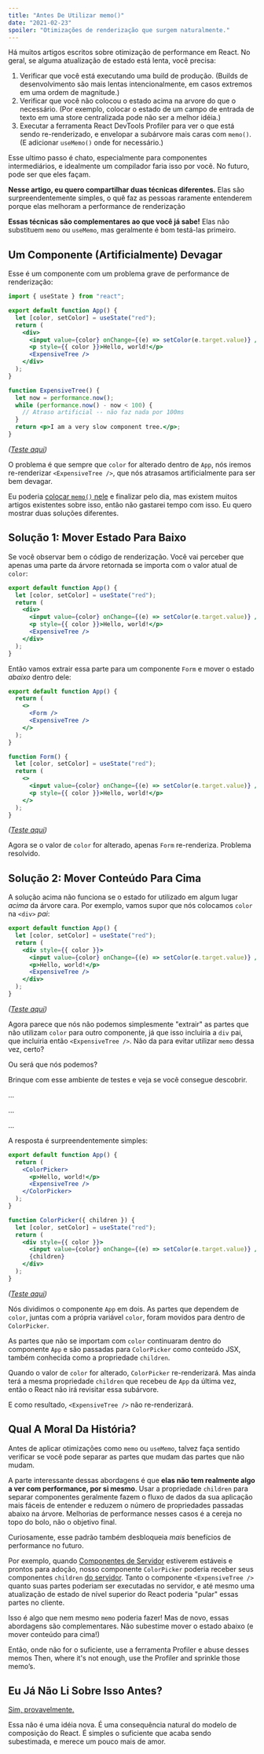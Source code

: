 ```yaml
---
title: "Antes De Utilizar memo()"
date: "2021-02-23"
spoiler: "Otimizações de renderização que surgem naturalmente."
---
```


Há muitos artigos escritos sobre otimização de performance em React. No geral, se alguma atualização de estado está lenta, você precisa:

1. Verificar que você está executando uma build de produção. (Builds de desenvolvimento são mais lentas intencionalmente, em casos extremos em uma ordem de magnitude.)
2. Verificar que você não colocou o estado acima na arvore do que o necessário. (Por exemplo, colocar o estado de um campo de entrada de texto em uma store centralizada pode não ser a melhor idéia.)
3. Executar a ferramenta React DevTools Profiler para ver o que está sendo re-renderizado, e envelopar a subárvore mais caras com `memo()`. (E adicionar `useMemo()` onde for necessário.)

Esse ultimo passo é chato, especialmente para componentes intermediários, e idealmente um compilador faria isso por você. No futuro, pode ser que eles façam.

**Nesse artigo, eu quero compartilhar duas técnicas diferentes.** Elas são surpreendentemente simples, o quê faz as pessoas raramente entenderem porque elas melhoram a performance de renderização

**Essas técnicas são complementares ao que você já sabe!** Elas não substituem `memo` ou `useMemo`, mas geralmente é bom testá-las primeiro.

## Um Componente (Artificialmente) Devagar

Esse é um componente com um problema grave de performance de renderização:

```jsx
import { useState } from "react";

export default function App() {
  let [color, setColor] = useState("red");
  return (
    <div>
      <input value={color} onChange={(e) => setColor(e.target.value)} />
      <p style={{ color }}>Hello, world!</p>
      <ExpensiveTree />
    </div>
  );
}

function ExpensiveTree() {
  let now = performance.now();
  while (performance.now() - now < 100) {
    // Atraso artificial -- não faz nada por 100ms
  }
  return <p>I am a very slow component tree.</p>;
}
```

_([Teste aqui](https://codesandbox.io/s/frosty-glade-m33km?file=/src/App.js:23-513))_

O problema é que sempre que `color` for alterado dentro de `App`, nós iremos re-renderizar `<ExpensiveTree />`, que nós atrasamos artificialmente para ser bem devagar.

Eu poderia [colocar `memo()` nele](https://codesandbox.io/s/amazing-shtern-61tu4?file=/src/App.js) e finalizar pelo dia, mas existem muitos artigos existentes sobre isso, então não gastarei tempo com isso. Eu quero mostrar duas soluções diferentes.

## Solução 1: Mover Estado Para Baixo

Se você observar bem o código de renderização. Você vai perceber que apenas uma parte da árvore retornada se importa com o valor atual de `color`:

```jsx {2,5-6}
export default function App() {
  let [color, setColor] = useState("red");
  return (
    <div>
      <input value={color} onChange={(e) => setColor(e.target.value)} />
      <p style={{ color }}>Hello, world!</p>
      <ExpensiveTree />
    </div>
  );
}
```

Então vamos extrair essa parte para um componente `Form` e mover o estado _abaixo_ dentro dele:

```jsx {4,11,14,15}
export default function App() {
  return (
    <>
      <Form />
      <ExpensiveTree />
    </>
  );
}

function Form() {
  let [color, setColor] = useState("red");
  return (
    <>
      <input value={color} onChange={(e) => setColor(e.target.value)} />
      <p style={{ color }}>Hello, world!</p>
    </>
  );
}
```

_([Teste aqui](https://codesandbox.io/s/billowing-wood-1tq2u?file=/src/App.js:64-380))_

Agora se o valor de `color` for alterado, apenas `Form` re-renderiza. Problema resolvido.

## Solução 2: Mover Conteúdo Para Cima

A solução acima não funciona se o estado for utilizado em algum lugar _acima_ da árvore cara. Por exemplo, vamos supor que nós colocamos `color` na `<div>` _pai_:

```jsx {2,4}
export default function App() {
  let [color, setColor] = useState("red");
  return (
    <div style={{ color }}>
      <input value={color} onChange={(e) => setColor(e.target.value)} />
      <p>Hello, world!</p>
      <ExpensiveTree />
    </div>
  );
}
```

_([Teste aqui](https://codesandbox.io/s/bold-dust-0jbg7?file=/src/App.js:58-313))_

Agora parece que nós não podemos simplesmente "extrair" as partes que não utilizam `color` para outro componente, já que isso incluiria a `div` pai, que incluiria então `<ExpensiveTree />`. Não da para evitar utilizar `memo` dessa vez, certo?

Ou será que nós podemos?

Brinque com esse ambiente de testes e veja se você consegue descobrir.

...

...

...

A resposta é surpreendentemente simples:

```jsx {4,5,10,15}
export default function App() {
  return (
    <ColorPicker>
      <p>Hello, world!</p>
      <ExpensiveTree />
    </ColorPicker>
  );
}

function ColorPicker({ children }) {
  let [color, setColor] = useState("red");
  return (
    <div style={{ color }}>
      <input value={color} onChange={(e) => setColor(e.target.value)} />
      {children}
    </div>
  );
}
```

_([Teste aqui](https://codesandbox.io/s/wonderful-banach-tyfr1?file=/src/App.js:58-423))_

Nós dividimos o componente `App` em dois. As partes que dependem de `color`, juntas com a própria variável `color`, foram movidos para dentro de `ColorPicker`.

As partes que não se importam com `color` continuaram dentro do componente `App` e são passadas para `ColorPicker` como conteúdo JSX, também conhecida como a propriedade `children`.

Quando o valor de `color` for alterado, `ColorPicker` re-renderizará. Mas ainda terá a mesma propriedade `children` que recebeu de `App` da última vez, então o React não irá revisitar essa subárvore.

E como resultado, `<ExpensiveTree />` não re-renderizará.

## Qual A Moral Da História?

Antes de aplicar otimizações como `memo` ou `useMemo`, talvez faça sentido verificar se você pode separar as partes que mudam das partes que não mudam.

A parte interessante dessas abordagens é que **elas não tem realmente algo a ver com performance, por si mesmo**. Usar a propriedade `children` para separar componentes geralmente fazem o fluxo de dados da sua aplicação mais fáceis de entender e reduzem o número de propriedades passadas abaixo na árvore. Melhorias de performance nesses casos é a cereja no topo do bolo, não o objetivo final.

Curiosamente, esse padrão também desbloqueia _mais_ benefícios de performance no futuro.

Por exemplo, quando [Componentes de Servidor](https://reactjs.org/blog/2020/12/21/data-fetching-with-react-server-components.html) estiverem estáveis e prontos para adoção, nosso componente `ColorPicker` poderia receber seus componentes `children` [do servidor](https://youtu.be/TQQPAU21ZUw?t=1314). Tanto o componente `<ExpensiveTree />` quanto suas partes poderiam ser executadas no servidor, e até mesmo uma atualização de estado de nível superior do React poderia "pular" essas partes no cliente.

Isso é algo que nem mesmo `memo` poderia fazer! Mas de novo, essas abordagens são complementares. Não subestime mover o estado abaixo (e mover conteúdo para cima!)

Então, onde não for o suficiente, use a ferramenta Profiler e abuse desses memos Then, where it's not enough, use the Profiler and sprinkle those memo’s.

## Eu Já Não Li Sobre Isso Antes?

[Sim, provavelmente.](https://kentcdodds.com/blog/optimize-react-re-renders)

Essa não é uma idéia nova. É uma consequência natural do modelo de composição do React. É simples o suficiente que acaba sendo subestimada, e merece um pouco mais de amor.
